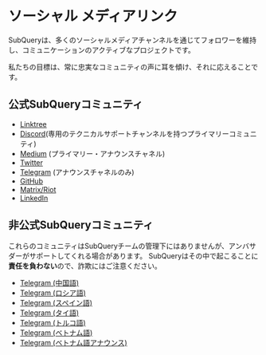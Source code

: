 # ソーシャル メディアリンク

SubQueryは、多くのソーシャルメディアチャンネルを通じてフォロワーを維持し、コミュニケーションのアクティブなプロジェクトです。

私たちの目標は、常に忠実なコミュニティの声に耳を傾け、それに応えることです。

## 公式SubQueryコミュニティ

- [Linktree](https://linktr.ee/subquerynetwork)
- [Discord](https://discord.com/invite/subquery)(専用のテクニカルサポートチャンネルを持つプライマリーコミュニティ)
- [Medium](https://subquery.medium.com) (プライマリー・アナウンスチャネル)
- [Twitter](https://twitter.com/subquerynetwork)
- [Telegram](https://t.me/subquerynetwork) (アナウンスチャネルのみ)
- [GitHub](https://github.com/subquery/)
- [Matrix/Riot](https://matrix.to/#/#subquery:matrix.org)
- [LinkedIn](https://www.linkedin.com/company/subquery)

## 非公式SubQueryコミュニティ

これらのコミュニティはSubQueryチームの管理下にはありませんが、アンバサダーがサポートしてくれる場合があります。 SubQueryはその中で起こることに**責任を負わない**ので、詐欺にはご注意ください。

- [Telegram (中国語)](https://t.me/subquerychina)
- [Telegram (ロシア語)](https://t.me/SubQuery_russia)
- [Telegram (スペイン語)](https://t.me/SubQueryES)
- [Telegram (タイ語)](https://t.me/subquerynetworkthai)
- [Telegram (トルコ語)](https://t.me/subquery_TR)
- [Telegram (ベトナム語)](https://t.me/subqueryvietnam)
- [Telegram (ベトナム語アナウンス)](https://t.me/subqueryannvn)
